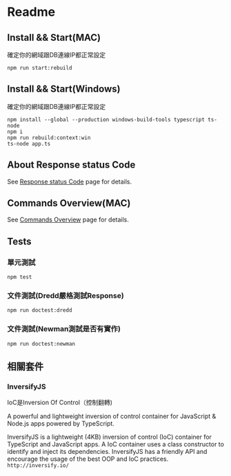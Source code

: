 # Readme

## Install && Start(MAC)
確定你的網域跟DB連線IP都正常設定

    npm run start:rebuild

## Install && Start(Windows)
確定你的網域跟DB連線IP都正常設定

    npm install --global --production windows-build-tools typescript ts-node
    npm i
    npm run rebuild:context:win
    ts-node app.ts
    
## About Response status Code
See [Response status Code](./STATUSCode.md) page for details.

## Commands Overview(MAC)
See [Commands Overview](./CommandsOverview.md) page for details.

## Tests
### 單元測試
    npm test
### 文件測試(Dredd嚴格測試Response)
    npm run doctest:dredd
### 文件測試(Newman測試是否有實作)
    npm run doctest:newman

## 相關套件
### InversifyJS
IoC是Inversion Of Control（控制翻轉)

A powerful and lightweight inversion of control container for JavaScript & Node.js apps powered by TypeScript.

InversifyJS is a lightweight (4KB) inversion of control (IoC) container for TypeScript and JavaScript apps. A IoC container uses a class constructor to identify and inject its dependencies. InversifyJS has a friendly API and encourage the usage of the best OOP and IoC practices.
`http://inversify.io/`